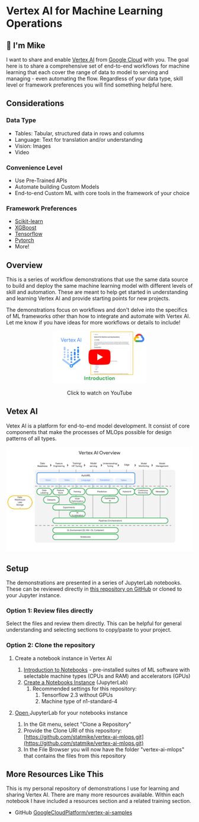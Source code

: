 # Vertex AI for Machine Learning Operations

## 👋 I'm Mike

I want to share and enable [Vertex AI](https://cloud.google.com/vertex-ai/docs/start/introduction-unified-platform) from [Google Cloud](https://cloud.google.com/vertex-ai) with you.  The goal here is to share a comprehensive set of end-to-end workflows for machine learning that each cover the range of data to model to serving and managing - even automating the flow.  Regardless of your data type, skill level or framework preferences you will find something helpful here. 

## Considerations

### Data Type

-  Tables: Tabular, structured data in rows and columns
-  Language: Text for translation and/or understanding
-  Vision: Images
-  Video

### Convenience Level

-  Use Pre-Trained APIs
-  Automate building Custom Models
-  End-to-end Custom ML with core tools in the framework of your choice

### Framework Preferences

-  [Scikit-learn](https://scikit-learn.org/stable/index.html)
-  [XGBoost](https://xgboost.readthedocs.io/en/latest/)
-  [Tensorflow](https://www.tensorflow.org/)
-  [Pytorch](https://pytorch.org/)
-  More!

## Overview

This is a series of workflow demonstrations that use the same data source to build and deploy the same machine learning model with different levels of skill and automation.  These are meant to help get started in understanding and learning Vertex AI and provide starting points for new projects.  

The demonstrations focus on workflows and don't delve into the specifics of ML frameworks other than how to integrate and automate with Vertex AI. Let me know if you have ideas for more workflows or details to include!

<p align="center" width="100%">
   <a href="https://www.youtube.com/watch?v=dAIhCP0_WOA" target="_blank" rel="noopener noreferrer">
      <kbd><img width="50%" src="architectures/thumbnails/playbutton/tn_01.png"></kbd>
   </a>
</p>
<p align="center">Click to watch on YouTube</p>

## Vetex AI

Vetex AI is a platform for end-to-end model development.  It consist of core components that make the processes of MLOps possible for design patterns of all types.

<img src="architectures/slides/slide_01.png">

## Setup

The demonstrations are presented in a series of JupyterLab notebooks. These can be reviewed directly in [this repository on GitHub](https://github.com/statmike/vertex-ai-mlops) or cloned to your Jupyter instance.

### Option 1: Review files directly

Select the files and review them directly.  This can be helpful for general understanding and selecting sections to copy/paste to your project.

### Option 2: Clone the repository

1. Create a notebook instance in Vertex AI
   1. [Introduction to Notebooks](https://cloud.google.com/notebooks/docs/introduction) - pre-installed suites of ML software with selectable machine types (CPUs and RAM) and accelerators (GPUs)
   1. [Create a Notebooks Instance](https://cloud.google.com/notebooks/docs/create-new) (JupyterLab)
      1. Recommended settings for this repository:
         1. Tensorflow 2.3 without GPUs
         1. Machine type of n1-standard-4

1. [Open ](https://cloud.google.com/notebooks/docs/create-new#open_the_notebook_2)JupyterLab for your notebooks instance
   1. In the Git menu, select "Clone a Repository"
   1. Provide the Clone URI of this repository: [https://github.com/statmike/vertex-ai-mlops.git](https://github.com/statmike/vertex-ai-mlops.git)
   1. In the File Browser you will now have the folder "vertex-ai-mlops" that contains the files from this repository

## More Resources Like This

This is my personal repository of demonstrations I use for learning and sharing Vertex AI.  There are many more resources available.  Within each notebook I have included a resources section and a related training section. 

-  GitHub [GoogleCloudPlatform/vertex-ai-samples](https://github.com/GoogleCloudPlatform/vertex-ai-samples)

